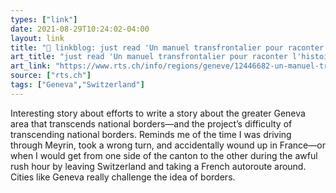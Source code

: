 ```yaml
---
types: ["link"]
date: 2021-08-29T10:24:02-04:00
layout: link
title: "🔗 linkblog: just read 'Un manuel transfrontalier pour raconter l'histoire du Grand Genève - rts.ch - Genève'"
art_title: "just read 'Un manuel transfrontalier pour raconter l'histoire du Grand Genève - rts.ch - Genève"
art_link: "https://www.rts.ch/info/regions/geneve/12446682-un-manuel-transfrontalier-pour-raconter-l-histoire-du-grand-geneve.html?rts_source=rss_t"
source: ["rts.ch"]
tags: ["Geneva","Switzerland"]
---
```

Interesting story about efforts to write a story about the greater Geneva area that transcends national borders—and the project’s difficulty of transcending national borders. Reminds me of the time I was driving through Meyrin, took a wrong turn, and accidentally wound up in France—or when I would get from one side of the canton to the other during the awful rush hour by leaving Switzerland and taking a French autoroute around. Cities like Geneva really challenge the idea of borders.
